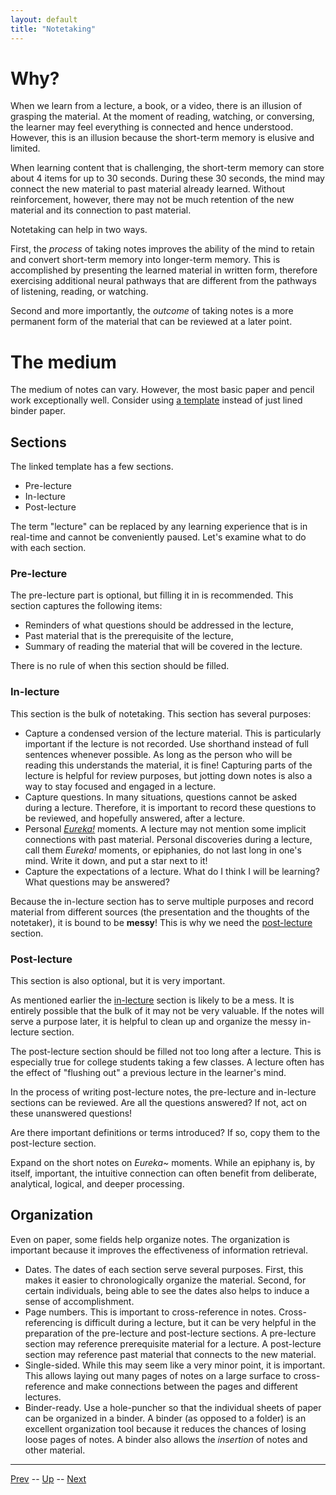 ```yaml
---
layout: default
title: "Notetaking"
---
```


# Why?

When we learn from a lecture, a book, or a video, there is an illusion of grasping the material. At the moment of reading, watching, or conversing, the learner may feel everything is connected and hence understood. However, this is an illusion because the short-term memory is elusive and limited.

When learning content that is challenging, the short-term memory can store about 4 items for up to 30 seconds. During these 30 seconds, the mind may connect the new material to past material already learned. Without reinforcement, however, there may not be much retention of the new material and its connection to past material.

Notetaking can help in two ways. 

First, the *process* of taking notes improves the ability of the mind to retain and convert short-term memory into longer-term memory. This is accomplished by presenting the learned material in written form, therefore exercising additional neural pathways that are different from the pathways of listening, reading, or watching.

Second and more importantly, the *outcome* of taking notes is a more permanent form of the material that can be reviewed at a later point. 

# The medium

The medium of notes can vary. However, the most basic paper and pencil work exceptionally well. Consider using [a template](blank.pdf) instead of just lined binder paper.

## Sections

The linked template has a few sections.

* Pre-lecture
* In-lecture
* Post-lecture

The term "lecture" can be replaced by any learning experience that is in real-time and cannot be conveniently paused. Let's examine what to do with each section.

### Pre-lecture

The pre-lecture part is optional, but filling it in is recommended. This section captures the following items:

* Reminders of what questions should be addressed in the lecture,
* Past material that is the prerequisite of the lecture,
* Summary of reading the material that will be covered in the lecture.

There is no rule of when this section should be filled. 

### In-lecture

This section is the bulk of notetaking. This section has several purposes:

* Capture a condensed version of the lecture material. This is particularly important if the lecture is not recorded. Use shorthand instead of full sentences whenever possible. As long as the person who will be reading this understands the material, it is fine! Capturing parts of the lecture is helpful for review purposes, but jotting down notes is also a way to stay focused and engaged in a lecture. 
* Capture questions. In many situations, questions cannot be asked during a lecture. Therefore, it is important to record these questions to be reviewed, and hopefully answered, after a lecture.
* Personal [*Eureka!*](https://www.psychologytoday.com/us/blog/somebodies-and-nobodies/201207/eureka-epiphany-and-enlightenment) moments. A lecture may not mention some implicit connections with past material. Personal discoveries during a lecture, call them *Eureka!* moments, or epiphanies, do not last long in one's mind. Write it down, and put a star next to it!
* Capture the expectations of a lecture. What do I think I will be learning? What questions may be answered? 

Because the in-lecture section has to serve multiple purposes and record material from different sources (the presentation and the thoughts of the notetaker), it is bound to be **messy**!  This is why we need the [post-lecture](#post-lecture) section.

### Post-lecture

This section is also optional, but it is very important.

As mentioned earlier the [in-lecture](#in-lsecture) section is likely to be a mess. It is entirely possible that the bulk of it may not be very valuable. If the notes will serve a purpose later, it is helpful to clean up and organize the messy in-lecture section.

The post-lecture section should be filled not too long after a lecture. This is especially true for college students taking a few classes. A lecture often has the effect of "flushing out" a previous lecture in the learner's mind. 

In the process of writing post-lecture notes, the pre-lecture and in-lecture sections can be reviewed. Are all the questions answered? If not, act on these unanswered questions! 

Are there important definitions or terms introduced? If so, copy them to the post-lecture section.

Expand on the short notes on *Eureka~* moments. While an epiphany is, by itself, important, the intuitive connection can often benefit from deliberate, analytical, logical, and deeper processing.

## Organization

Even on paper, some fields help organize notes. The organization is important because it improves the effectiveness of information retrieval.

* Dates. The dates of each section serve several purposes. First, this makes it easier to chronologically organize the material. Second, for certain individuals, being able to see the dates also helps to induce a sense of accomplishment.
* Page numbers. This is important to cross-reference in notes. Cross-referencing is difficult during a lecture, but it can be very helpful in the preparation of the pre-lecture and post-lecture sections. A pre-lecture section may reference prerequisite material for a lecture. A post-lecture section may reference past material that connects to the new material.
* Single-sided. While this may seem like a very minor point, it is important. This allows laying out many pages of notes on a large surface to cross-reference and make connections between the pages and different lectures.
* Binder-ready. Use a hole-puncher so that the individual sheets of paper can be organized in a binder. A binder (as opposed to a folder) is an excellent organization tool because it reduces the chances of losing loose pages of notes. A binder also allows the *insertion* of notes and other material.

<hr>

[Prev](takingAndMaintainingNotes.md) -- [Up](README.md) -- [Next](studySkillBuilder.md)

